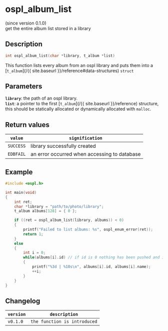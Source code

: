 # ospl_album_list
(since version 0.1.0)  
get the entire album list stored in a library


## Description
```c
int ospl_album_list(char *library, t_album *list)
```
This function lists every album from an ospl library and puts them into a [``t_album``](/{{ site.baseurl }}/reference#data-structures) ``struct``

## Parameters
**`library`**: the path of an ospl library.  
**`list`**: a pointer to the first [`t_album`](/{{ site.baseurl }}/reference) structure, this should be statically allocated or dynamically allocated with ``malloc``. 

## Return values

| ``value``   | ``signification``                            |
| ----------- | -------------------------------------------- |
| ``SUCCESS`` | library successfully created                 |
| ``EDBFAIL`` | an error occurred when accessing to database |

## Example
```c
#include <ospl.h>

int main(void)
{
	int ret;
	char *library = "path/to/photo/library";
	t_album albums[128] = { 0 };

	if ((ret = ospl_album_list(library, albums)) < 0)
	{
		printf("Failed to list albums: %s", ospl_enum_error(ret));
		return 1;
	}
	else
	{
		int i = 0;
		while(albums[i].id) // if id is 0 nothing has been pushed and it means end of the list. Only works if the list has been initialized with zeroes.
		{
			printf("%3d | %10s\n", albums[i].id, albums[i].name);
			++i;
		}
	}
}
```

## Changelog

|``version`` | ``description``                     |
|------------|-------------------------------------|
|``v0.1.0``  | ``the function is introduced``      |
